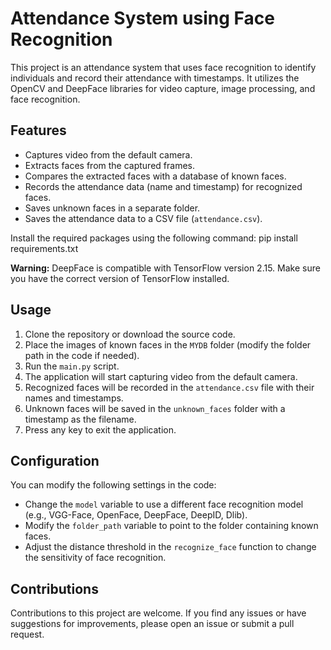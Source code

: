 # Attendance System using Face Recognition

This project is an attendance system that uses face recognition to identify individuals and record their attendance with timestamps. It utilizes the OpenCV and DeepFace libraries for video capture, image processing, and face recognition.

## Features

- Captures video from the default camera.
- Extracts faces from the captured frames.
- Compares the extracted faces with a database of known faces.
- Records the attendance data (name and timestamp) for recognized faces.
- Saves unknown faces in a separate folder.
- Saves the attendance data to a CSV file (`attendance.csv`).

Install the required packages using the following command:
pip install requirements.txt

**Warning:** DeepFace is compatible with TensorFlow version 2.15. Make sure you have the correct version of TensorFlow installed.

## Usage

1. Clone the repository or download the source code.
2. Place the images of known faces in the `MYDB` folder (modify the folder path in the code if needed).
3. Run the `main.py` script.
4. The application will start capturing video from the default camera.
5. Recognized faces will be recorded in the `attendance.csv` file with their names and timestamps.
6. Unknown faces will be saved in the `unknown_faces` folder with a timestamp as the filename.
7. Press any key to exit the application.

## Configuration

You can modify the following settings in the code:

- Change the `model` variable to use a different face recognition model (e.g., VGG-Face, OpenFace, DeepFace, DeepID, Dlib).
- Modify the `folder_path` variable to point to the folder containing known faces.
- Adjust the distance threshold in the `recognize_face` function to change the sensitivity of face recognition.

## Contributions

Contributions to this project are welcome. If you find any issues or have suggestions for improvements, please open an issue or submit a pull request.